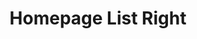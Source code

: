 ---
title: "Homepage List Right"
layout: "list" # layout value (full or list)
sidebar: "right" # sidebar value (left,right or false)
---